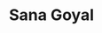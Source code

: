 ---
title: Sana Goyal
layout: fellow
university: xx
programming-languages: xx
description: xxxx
interests: xx
img: logo.jpg
---